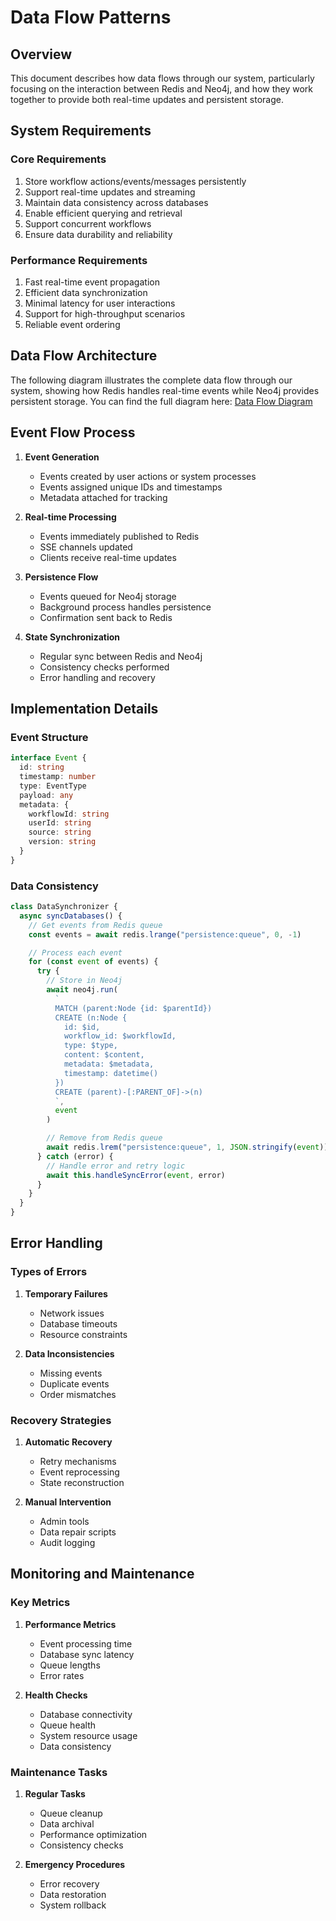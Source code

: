 # Data Flow Patterns

## Overview

This document describes how data flows through our system, particularly focusing on the interaction between Redis and Neo4j, and how they work together to provide both real-time updates and persistent storage.

## System Requirements

### Core Requirements

1. Store workflow actions/events/messages persistently
2. Support real-time updates and streaming
3. Maintain data consistency across databases
4. Enable efficient querying and retrieval
5. Support concurrent workflows
6. Ensure data durability and reliability

### Performance Requirements

1. Fast real-time event propagation
2. Efficient data synchronization
3. Minimal latency for user interactions
4. Support for high-throughput scenarios
5. Reliable event ordering

## Data Flow Architecture

The following diagram illustrates the complete data flow through our system, showing how Redis handles real-time events while Neo4j provides persistent storage. You can find the full diagram here: [Data Flow Diagram](../../assets/data-flow-diagram.md)

## Event Flow Process

1. **Event Generation**

   - Events created by user actions or system processes
   - Events assigned unique IDs and timestamps
   - Metadata attached for tracking

2. **Real-time Processing**

   - Events immediately published to Redis
   - SSE channels updated
   - Clients receive real-time updates

3. **Persistence Flow**

   - Events queued for Neo4j storage
   - Background process handles persistence
   - Confirmation sent back to Redis

4. **State Synchronization**
   - Regular sync between Redis and Neo4j
   - Consistency checks performed
   - Error handling and recovery

## Implementation Details

### Event Structure

```typescript
interface Event {
  id: string
  timestamp: number
  type: EventType
  payload: any
  metadata: {
    workflowId: string
    userId: string
    source: string
    version: string
  }
}
```

### Data Consistency

```typescript
class DataSynchronizer {
  async syncDatabases() {
    // Get events from Redis queue
    const events = await redis.lrange("persistence:queue", 0, -1)

    // Process each event
    for (const event of events) {
      try {
        // Store in Neo4j
        await neo4j.run(
          `
          MATCH (parent:Node {id: $parentId})
          CREATE (n:Node {
            id: $id,
            workflow_id: $workflowId,
            type: $type,
            content: $content,
            metadata: $metadata,
            timestamp: datetime()
          })
          CREATE (parent)-[:PARENT_OF]->(n)
          `,
          event
        )

        // Remove from Redis queue
        await redis.lrem("persistence:queue", 1, JSON.stringify(event))
      } catch (error) {
        // Handle error and retry logic
        await this.handleSyncError(event, error)
      }
    }
  }
}
```

## Error Handling

### Types of Errors

1. **Temporary Failures**

   - Network issues
   - Database timeouts
   - Resource constraints

2. **Data Inconsistencies**
   - Missing events
   - Duplicate events
   - Order mismatches

### Recovery Strategies

1. **Automatic Recovery**

   - Retry mechanisms
   - Event reprocessing
   - State reconstruction

2. **Manual Intervention**
   - Admin tools
   - Data repair scripts
   - Audit logging

## Monitoring and Maintenance

### Key Metrics

1. **Performance Metrics**

   - Event processing time
   - Database sync latency
   - Queue lengths
   - Error rates

2. **Health Checks**
   - Database connectivity
   - Queue health
   - System resource usage
   - Data consistency

### Maintenance Tasks

1. **Regular Tasks**

   - Queue cleanup
   - Data archival
   - Performance optimization
   - Consistency checks

2. **Emergency Procedures**
   - Error recovery
   - Data restoration
   - System rollback
